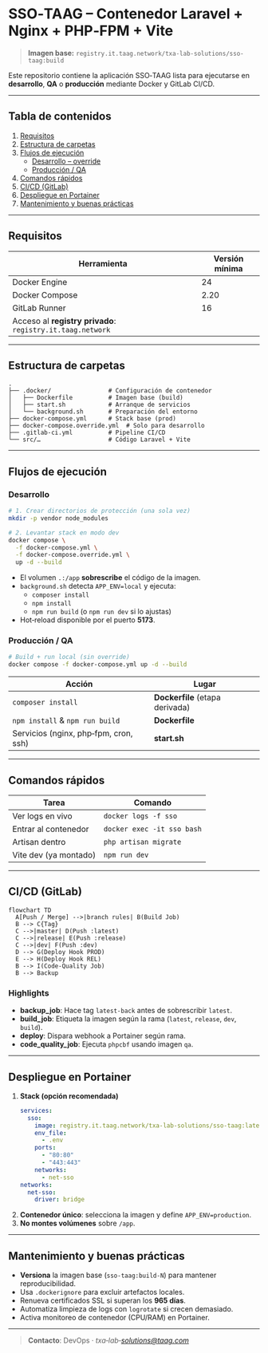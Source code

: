 # SSO‑TAAG – Contenedor Laravel + Nginx + PHP‑FPM + Vite

> **Imagen base:** `registry.it.taag.network/txa-lab-solutions/sso-taag:build`

Este repositorio contiene la aplicación SSO‑TAAG lista para ejecutarse en **desarrollo**, **QA** o **producción** mediante Docker y GitLab CI/CD.

---

## Tabla de contenidos

1. [Requisitos](#requisitos)
2. [Estructura de carpetas](#estructura-de-carpetas)
3. [Flujos de ejecución](#flujos-de-ejecución)
   - [Desarrollo – override](#desarrollo)
   - [Producción / QA](#producción--qa)
4. [Comandos rápidos](#comandos-rápidos)
5. [CI/CD (GitLab)](#cicd-gitlab)
6. [Despliegue en Portainer](#despliegue-en-portainer)
7. [Mantenimiento y buenas prácticas](#mantenimiento-y-buenas-prácticas)

---

## Requisitos

| Herramienta                                                | Versión mínima |
| ---------------------------------------------------------- | -------------- |
| Docker Engine                                              | 24             |
| Docker Compose                                             | 2.20           |
| GitLab Runner                                              | 16             |
| Acceso al **registry privado**: `registry.it.taag.network` |                |

---

## Estructura de carpetas

```
.
├── .docker/                # Configuración de contenedor
│   ├── Dockerfile          # Imagen base (build)
│   ├── start.sh            # Arranque de servicios
│   └── background.sh       # Preparación del entorno
├── docker-compose.yml      # Stack base (prod)
├── docker-compose.override.yml  # Solo para desarrollo
├── .gitlab-ci.yml          # Pipeline CI/CD
└── src/…                   # Código Laravel + Vite
```

---

## Flujos de ejecución

### Desarrollo

```bash
# 1. Crear directorios de protección (una sola vez)
mkdir -p vendor node_modules

# 2. Levantar stack en modo dev
docker compose \
  -f docker-compose.yml \
  -f docker-compose.override.yml \
  up -d --build
```

- El volumen `.:/app` **sobrescribe** el código de la imagen.
- `background.sh` detecta `APP_ENV=local` y ejecuta:
  - `composer install`
  - `npm install`
  - `npm run build` (o `npm run dev` si lo ajustas)
- Hot‑reload disponible por el puerto **5173**.

### Producción / QA

```bash
# Build + run local (sin override)
docker compose -f docker-compose.yml up -d --build
```

| Acción                                | Lugar                           |
| ------------------------------------- | ------------------------------- |
| `composer install`                    | **Dockerfile** (etapa derivada) |
| `npm install` & `npm run build`       | **Dockerfile**                  |
| Servicios (nginx, php‑fpm, cron, ssh) | **start.sh**                    |

---

## Comandos rápidos

| Tarea                 | Comando                    |
| --------------------- | -------------------------- |
| Ver logs en vivo      | `docker logs -f sso`       |
| Entrar al contenedor  | `docker exec -it sso bash` |
| Artisan dentro        | `php artisan migrate`      |
| Vite dev (ya montado) | `npm run dev`              |

---

## CI/CD (GitLab)

```mermaid
flowchart TD
  A[Push / Merge] -->|branch rules| B(Build Job)
  B --> C{Tag}
  C -->|master| D(Push :latest)
  C -->|release| E(Push :release)
  C -->|dev| F(Push :dev)
  D --> G(Deploy Hook PROD)
  E --> H(Deploy Hook REL)
  B --> I(Code‑Quality Job)
  B --> Backup
```

### Highlights

- **backup\_job**: Hace tag `latest-back` antes de sobrescribir `latest`.
- **build\_job**: Etiqueta la imagen según la rama (`latest`, `release`, `dev`, `build`).
- **deploy**: Dispara webhook a Portainer según rama.
- **code\_quality\_job**: Ejecuta `phpcbf` usando imagen `qa`.

---

## Despliegue en Portainer

1. **Stack (opción recomendada)**
   ```yaml
   services:
     sso:
       image: registry.it.taag.network/txa-lab-solutions/sso-taag:latest
       env_file:
         - .env
       ports:
         - "80:80"
         - "443:443"
       networks:
         - net-sso
   networks:
     net-sso:
       driver: bridge
   ```
2. **Contenedor único**: selecciona la imagen y define `APP_ENV=production`.
3. **No montes volúmenes** sobre `/app`.

---

## Mantenimiento y buenas prácticas

- **Versiona** la imagen base (`sso-taag:build‑N`) para mantener reproducibilidad.
- Usa `.dockerignore` para excluir artefactos locales.
- Renueva certificados SSL si superan los **965 días**.
- Automatiza limpieza de logs con `logrotate` si crecen demasiado.
- Activa monitoreo de contenedor (CPU/RAM) en Portainer.

---

> **Contacto**: DevOps · *txa‑lab‑*[*solutions@taag.com*](mailto\:solutions@taag.com)

